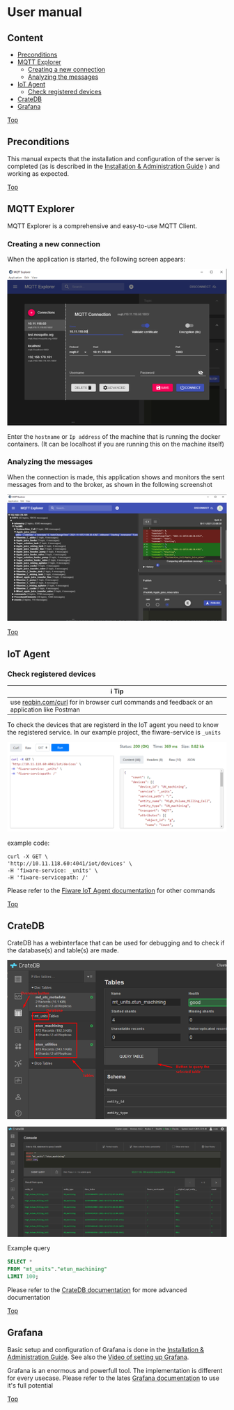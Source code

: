# User manual

## Content

- [Preconditions](#preconditions)
- [MQTT Explorer](#mqtt-explorer)
  - [Creating a new connection](#creating-a-new-connection)
  - [Analyzing the messages](#analyzing-the-messages)
- [IoT Agent](#iot-agent)
  - [Check registered devices](#Check-registered-devices)
- [CrateDB](cratedb)
- [Grafana](#grafana)

[Top](#top)

## Preconditions

This manual expects that the installation and configuration of the server is completed (as is described in the [Installation & Administration Guide](installationguide.md) ) and working as expected.

[Top](#top)

## MQTT Explorer

MQTT Explorer is a comprehensive and easy-to-use MQTT Client.

### Creating a new connection

When the application is started, the following screen appears:

![Add new dashboard](images/MQTT_Explorer_connections.png)

Enter the ```hostname``` or ```Ip address``` of the machine that is running the docker containers. (It can be localhost if you are running this on the machine itself)

### Analyzing the messages

When the connection is made, this application shows and monitors the sent messages from and to the broker, as shown in the following screenshot

![Add new dashboard](images/MQTT_Explorer_messages_v2.png)

[Top](#top)

## IoT Agent

### Check registered devices

| :information_source: Tip                                                               |
|----------------------------------------------------------------------------------------|
|use [reqbin.com/curl](https://reqbin.com/curl) for in browser curl commands and feedback or an application like Postman|

To check the devices that are registerd in the IoT agent you need to know the registered service. In our example project, the fiware-service is ```_units```

![check registered devices](images/reqbin_com_curl.png)

example code:

```curl
curl -X GET \
'http://10.11.118.60:4041/iot/devices' \
-H 'fiware-service: _units' \
-H 'fiware-servicepath: /'
```

Please refer to the [Fiware IoT Agent documentation](https://github.com/FIWARE/tutorials.IoT-Agent) for other commands

[Top](#top)

## CrateDB

CrateDB has a webinterface that can be used for debugging and to check if the database(s) and table(s) are made.

![check registered devices](images/cratedb_tables.png)

![check registered devices](images/cratedb_query.png)

Example query

```sql
SELECT *
FROM "mt_units"."etun_machining"
LIMIT 100;
```

Please refer to the [CrateDB documentation](https://crate.io/docs/) for more advanced documentation

[Top](#top)

## Grafana

Basic setup and configuration of Grafana is done in the [Installation & Administration Guide](installationguide.md).
See also the [Video of setting up Grafana].

Grafana is an enormous and powerfull tool. The implementation is different for every usecase. Please refer to the lates [Grafana documentation](https://grafana.com/docs/grafana/latest/) to use it's full potential

[Top](#top)

[Video of setting up Grafana]: https://github.com/demkoen/DIH2-Phase3/blob/feature/step-by-step-tutorial/demos/Creating_Grafana_dashboard.mkv "Video of setting up Grafana"
